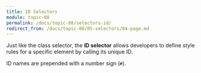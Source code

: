 ```yaml
---
title: ID Selectors
module: topic-08
permalink: /docs/topic-08/selectors-id/
redirect_from: /docs/topic-08/05-selectors/04-page.md
---
```


<div class="divider-heading"></div>

Just like the class selector, the **ID selector** allows developers to define style rules for a specific element by calling its unique ID.

ID names are prepended with a number sign (`#`).


<div class="codepen-embed">
  <p data-height="400" data-theme-id="30567" data-slug-hash="EwMKNd" data-default-tab="html,result" data-user="Media-Ed-Online" data-embed-version="2" data-pen-title="[Topic-07]  CSS Selectors, Pt. 3" class="codepen"></p>
</div>
